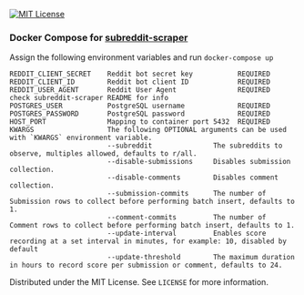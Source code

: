 [![MIT License][license-shield]][license-url]

### Docker Compose for [subreddit-scraper](https://github.com/rosealexander/subreddit-scraper)

Assign the following environment variables and run `docker-compose up`
```
REDDIT_CLIENT_SECRET    Reddit bot secret key           REQUIRED
REDDIT_CLIENT_ID        Reddit bot client ID            REQUIRED
REDDIT_USER_AGENT       Reddit User Agent               REQUIRED    check subreddit-scraper README for info
POSTGRES_USER           PostgreSQL username             REQUIRED
POSTGRES_PASSWORD       PostgreSQL password             REQUIRED
HOST_PORT               Mapping to container port 5432  REQUIRED
KWARGS                  The following OPTIONAL arguments can be used with `KWARGS` environment variable.
                        --subreddit               The subreddits to observe, multiples allowed, defaults to r/all.
                        --disable-submissions     Disables submission collection.
                        --disable-comments        Disables comment collection.
                        --submission-commits      The number of Submission rows to collect before performing batch insert, defaults to 1.
                        --comment-commits         The number of Comment rows to collect before performing batch insert, defaults to 1.
                        --update-interval         Enables score recording at a set interval in minutes, for example: 10, disabled by default
                        --update-threshold        The maximum duration in hours to record score per submission or comment, defaults to 24.
```

Distributed under the MIT License. See `LICENSE` for more information.

[license-shield]: https://img.shields.io/github/license/rosealexander/subreddit-scraper-compose.svg?style=for-the-badge
[license-url]: https://github.com/rosealexander/subreddit-scraper/blob/master/LICENSE
